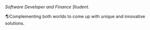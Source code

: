 *Software Developer and Finance Student.*

🌎Complementing both worlds to come up with unique and innovative solutions. 




